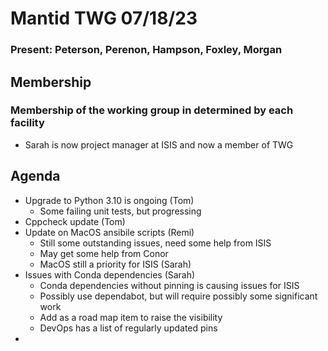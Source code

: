 # Mantid TWG 07/18/23
### Present: Peterson, Perenon, Hampson, Foxley, Morgan

## Membership
### Membership of the working group in determined by each facility
- Sarah is now project manager at ISIS and now a member of TWG

## Agenda
- Upgrade to Python 3.10 is ongoing (Tom)
  - Some failing unit tests, but progressing
- Cppcheck update (Tom)
- Update on MacOS ansibile scripts (Remi)
  - Still some outstanding issues, need some help from ISIS
  - May get some help from Conor
  - MacOS still a priority for ISIS (Sarah)
- Issues with Conda dependencies (Sarah)
  - Conda dependencies without pinning is causing issues for ISIS
  - Possibly use dependabot, but will require possibly some significant work
  - Add as a road map item to raise the visibility
  - DevOps has a list of regularly updated pins
 - 
